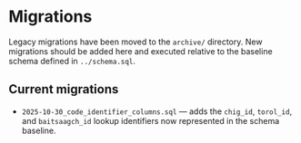# Migrations

Legacy migrations have been moved to the `archive/` directory. New migrations should be added here and executed relative to the baseline schema defined in `../schema.sql`.

## Current migrations

- `2025-10-30_code_identifier_columns.sql` — adds the `chig_id`, `torol_id`, and `baitsaagch_id` lookup identifiers now represented in the schema baseline.
